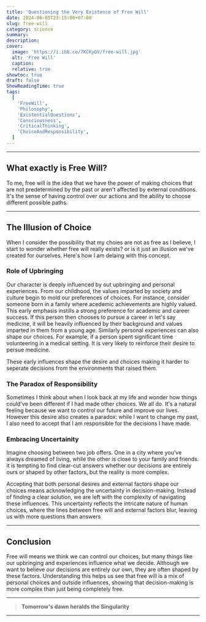 ```yaml
---
title: 'Questioning the Very Existence of Free Will'
date: 2024-06-05T23:15:00+07:00
slug: free-will
category: science
summary:
description:
cover:
  image: 'https://i.ibb.co/7KCKyGV/free-will.jpg'
  alt: 'Free Will'
  caption:
  relative: true
showtoc: true
draft: false
ShowReadingTime: true
tags:
  [
    'FreeWill',
    'Philosophy',
    'ExistentialQuestions',
    'Consciousness',
    'CriticalThinking',
    'ChoiceAndResponsibility',
  ]
---
```


---

## What exactly is Free Will?

To me, free will is the idea that we have the power of making choices that are not predetermined by the past or aren't affected by external conditions. It's the sense of having control over our actions and the ability to choose different possible paths.

---

## The Illusion of Choice

When I consider the possibility that my choies are not as free as I believe, I start to wonder whether free will really exists? or is it just an illusion we've created for ourselves. Here's how I am delaing with this concept.

### Role of Upbringing

Our character is deeply influenced by out upbringing and personal experiences. From our childhood, the values imparted by society and culture begin to mold our preferences of choices. For instance, consider someone born in a family where acedemic achievements are highly valued. This early emphasis instills a strong preference for academic and career success. If this person then chooses to pursue a career in let's say medicine, it will be heavily influenced by their background and values imparted in them from a young age.
Similarly personal experiences can also shape our choices. For example, if a person spent significant time volunteering in a medical setting. It is very likely to reinforce their desire to persue medicine.

These early influences shape the desire and choices making it harder to seperate decisions from the environments that raised them.

### The Paradox of Responsibility

Sometimes I think about when I look back at my life and wonder how things could've been different if I had made other choices. We all do. It's a natural feeling because we want to control our future and improve our lives. However this desire also creates a paradox: while I want to change my past, I also need to accept that I am responsible for the decisions I have made.

### Embracing Uncertainity

Imagine choosing between two job offers. One in a city where you've always dreamed of living, while the other is close to your family and friends. it is tempting to find clear-cut answers whether our decisions are entirely ours or shaped by other factors, but the reality is more complex.

Accepting that both personal desires and external factors shape our choices means acknowledging the uncertainty in decision-making. Instead of finding a clear solution, we are left with the complexity of navigating these influences. This uncertainty reflects the intricate nature of human choices, where the lines between free will and external factors blur, leaving us with more questions than answers

---

## Conclusion

Free will means we think we can control our choices, but many things like our upbringing and experiences influence what we decide. Although we want to believe our decisions are entirely our own, they are often shaped by these factors. Understanding this helps us see that free will is a mix of personal choices and outside influences, showing that decision-making is more complex than just being completely free.

---

> **Tomorrow's dawn heralds the Singularity**

---
